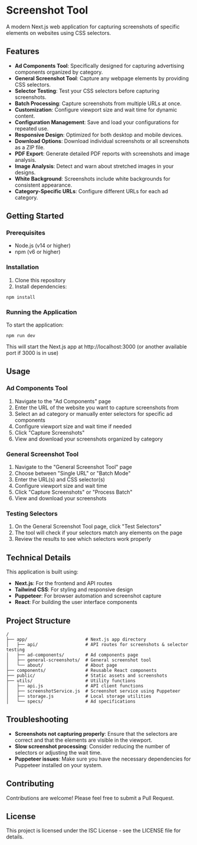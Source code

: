 # Screenshot Tool

A modern Next.js web application for capturing screenshots of specific elements on websites using CSS selectors.

## Features

- **Ad Components Tool**: Specifically designed for capturing advertising components organized by category.
- **General Screenshot Tool**: Capture any webpage elements by providing CSS selectors.
- **Selector Testing**: Test your CSS selectors before capturing screenshots.
- **Batch Processing**: Capture screenshots from multiple URLs at once.
- **Customization**: Configure viewport size and wait time for dynamic content.
- **Configuration Management**: Save and load your configurations for repeated use.
- **Responsive Design**: Optimized for both desktop and mobile devices.
- **Download Options**: Download individual screenshots or all screenshots as a ZIP file.
- **PDF Export**: Generate detailed PDF reports with screenshots and image analysis.
- **Image Analysis**: Detect and warn about stretched images in your designs.
- **White Background**: Screenshots include white backgrounds for consistent appearance.
- **Category-Specific URLs**: Configure different URLs for each ad category.

## Getting Started

### Prerequisites

- Node.js (v14 or higher)
- npm (v6 or higher)

### Installation

1. Clone this repository
2. Install dependencies:

```
npm install
```

### Running the Application

To start the application:

```
npm run dev
```

This will start the Next.js app at http://localhost:3000 (or another available port if 3000 is in use)

## Usage

### Ad Components Tool

1. Navigate to the "Ad Components" page
2. Enter the URL of the website you want to capture screenshots from
3. Select an ad category or manually enter selectors for specific ad components
4. Configure viewport size and wait time if needed
5. Click "Capture Screenshots"
6. View and download your screenshots organized by category

### General Screenshot Tool

1. Navigate to the "General Screenshot Tool" page
2. Choose between "Single URL" or "Batch Mode"
3. Enter the URL(s) and CSS selector(s)
4. Configure viewport size and wait time
5. Click "Capture Screenshots" or "Process Batch"
6. View and download your screenshots

### Testing Selectors

1. On the General Screenshot Tool page, click "Test Selectors"
2. The tool will check if your selectors match any elements on the page
3. Review the results to see which selectors work properly

## Technical Details

This application is built using:

- **Next.js**: For the frontend and API routes
- **Tailwind CSS**: For styling and responsive design
- **Puppeteer**: For browser automation and screenshot capture
- **React**: For building the user interface components

## Project Structure

```
/
├── app/                      # Next.js app directory
│   ├── api/                  # API routes for screenshots & selector testing
│   ├── ad-components/        # Ad components page
│   ├── general-screenshots/  # General screenshot tool
│   └── about/                # About page
├── components/               # Reusable React components
├── public/                   # Static assets and screenshots
├── utils/                    # Utility functions
│   ├── api.js                # API client functions
│   ├── screenshotService.js  # Screenshot service using Puppeteer
│   ├── storage.js            # Local storage utilities
│   └── specs/                # Ad specifications
```

## Troubleshooting

- **Screenshots not capturing properly**: Ensure that the selectors are correct and that the elements are visible in the viewport.
- **Slow screenshot processing**: Consider reducing the number of selectors or adjusting the wait time.
- **Puppeteer issues**: Make sure you have the necessary dependencies for Puppeteer installed on your system.

## Contributing

Contributions are welcome! Please feel free to submit a Pull Request.

## License

This project is licensed under the ISC License - see the LICENSE file for details.
